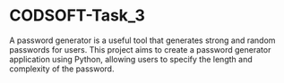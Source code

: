 # CODSOFT-Task_3
A password generator is a useful tool that generates strong and  random passwords for users. This project aims to create a password generator application using Python, allowing users to  specify the length and complexity of the password.
